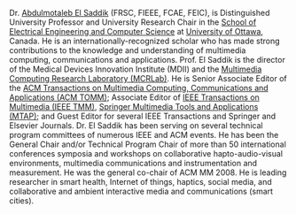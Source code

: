 Dr. <a href="https://mcrlab.net/team/elsaddik/">Abdulmotaleb El Saddik</a> (FRSC, FIEEE, FCAE, FEIC), is Distinguished University Professor and University Research Chair in the <a href="https://www.uottawa.ca/faculty-engineering/school-electrical-engineering-computer-science">School of Electrical Engineering and Computer Science</a> at <a href="https://www.uottawa.ca/en">University of Ottawa</a>, Canada. He is an internationally-recognized scholar who has made strong contributions to the knowledge and understanding of multimedia computing, communications and applications. Prof. El Saddik is the director of the Medical Devices Innovation Institute (MDII) and the <a href="https://mcrlab.net/">Multimedia Computing Research Laboratory (MCRLab)</a>. He is Senior Associate Editor of the <a href="https://dl.acm.org/journal/tomm">ACM Transactions on Multimedia Computing, Communications and Applications (ACM TOMM)</a>; Associate Editor of <a href="https://signalprocessingsociety.org/publications-resources/ieee-transactions-multimedia/editorial-board">IEEE Transactions on Multimedia (IEEE TMM)</a>, <a href="https://link.springer.com/journal/11042/editorial-board">Springer Multimedia Tools and Applications (MTAP)</a>; and Guest Editor for several IEEE Transactions and Springer and Elsevier Journals. Dr. El Saddik has been serving on several technical program committees of numerous IEEE and ACM events. He has been the General Chair and/or Technical Program Chair of more than 50 international conferences symposia and workshops on collaborative hapto-audio-visual environments, multimedia communications and instrumentation and measurement. He was the general co-chair of ACM MM 2008. He is leading researcher in smart health, Internet of things, haptics, social media, and collaborative and ambient interactive media and communications (smart cities).